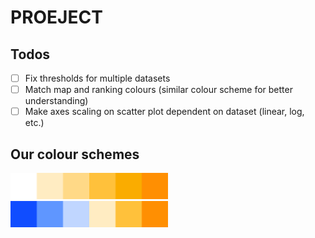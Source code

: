 # PROEJECT

## Todos

- [ ] Fix thresholds for multiple datasets
- [ ] Match map and ranking colours (similar colour scheme for better understanding)
- [ ] Make axes scaling on scatter plot dependent on dataset (linear, log, etc.)

## Our colour schemes

<img src="public/mono_color_palett.png" width = 50% alt="Mono colour scheme" title="Mono colour scheme">
<img src="public/duo_color_palett.png" width = 50% alt="Mono colour scheme" title="Mono colour scheme">
